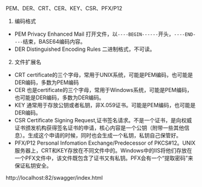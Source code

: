 PEM、DER、CRT、CER、KEY、CSR、PFX/P12

1. 编码格式
* PEM Privacy Enhanced Mail
打开文件，以`----BEGIN------`开头，`----END----`结束，BASE64编码内容。
* DER Distinguished Encoding Rules
二进制格式，不可读。

2. 文件扩展名
* CRT certificate的三个字母，常用于UNIX系统，可能是PEM编码，也可能是DER编码，多数为PEM编码
* CER 也是certificate的三个字母，常用于Windows系统，可能是PEM编码，也可能是DER编码，多数为DER编码。
* KEY 通常用于存放公钥或者私钥，非X.059证书。可能是PEM编码，也可能是DER编码。
* CSR Certificate Signing Request,证书签名请求。不是一个证书，是向权威证书颁发机构获得签名证书的申请，核心内容是一个公钥（附带一些其他信息）。生成这个申请的时候，同时也会生成一个私钥，私钥自己保管好。
* PFX/P12 Personal Infomation Exchange/Predecessor of PKCS#12。UNIX服务器上，CRT和KEY存放在不同文件中的。Windows中的IIS将他们存放在一个PFX文件中，该文件既包含了证书又有私钥。PFX会有一个“提取密码”来保证私钥安全。

http://localhost:82/swagger/index.html